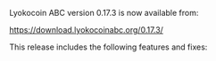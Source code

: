 Lyokocoin ABC version 0.17.3 is now available from:

  <https://download.lyokocoinabc.org/0.17.3/>

This release includes the following features and fixes:
